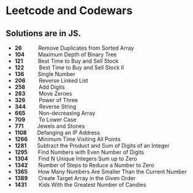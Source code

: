 # Leetcode and Codewars

## Solutions are in JS.

* **26**	  &nbsp; &nbsp; &nbsp; &nbsp; &nbsp; Remove Duplicates from Sorted Array
* **104**	  &nbsp; &nbsp; &nbsp; &nbsp; Maximum Depth of Binary Tree
* **121**	  &nbsp; &nbsp; &nbsp; &nbsp; &nbsp;Best Time to Buy and Sell Stock
* **122**	  &nbsp; &nbsp; &nbsp; &nbsp; &nbsp;Best Time to Buy and Sell Stock II
* **136**   &nbsp; &nbsp; &nbsp; &nbsp; Single Number   
* **206**	  &nbsp; &nbsp; &nbsp; &nbsp; Reverse Linked List
* **258**	  &nbsp; &nbsp; &nbsp; &nbsp; Add Digits 	
* **283**	  &nbsp; &nbsp; &nbsp; &nbsp; Move Zeroes
* **326**	  &nbsp; &nbsp; &nbsp; &nbsp; Power of Three 	
* **344**	  &nbsp; &nbsp; &nbsp; &nbsp; Reverse String   		    			
* **665**	  &nbsp; &nbsp; &nbsp; &nbsp; Non-decreasing Array  
* **709**	  &nbsp; &nbsp; &nbsp; &nbsp; To Lower Case   		  		 		
* **771**	  &nbsp; &nbsp; &nbsp; &nbsp; Jewels and Stones    			  			
* **1108**	&nbsp; &nbsp;   &nbsp; Defanging an IP Address
* **1266**  &nbsp; &nbsp;   &nbsp; Minimum Time Visiting All Points
* **1281**  &nbsp; &nbsp;   &nbsp; Subtract the Product and Sum of Digits of an Integer
* **1295**	&nbsp; &nbsp;   &nbsp; Find Numbers with Even Number of Digits    		
* **1304**	&nbsp; &nbsp;   &nbsp; Find N Unique Integers Sum up to Zero  
* **1342**	&nbsp; &nbsp;   &nbsp; Number of Steps to Reduce a Number to Zero  	
* **1365**  &nbsp; &nbsp;   &nbsp; How Many Numbers Are Smaller Than the Current Number
* **1389**  &nbsp; &nbsp;   &nbsp; Create Target Array in the Given Order
* **1431**	&nbsp; &nbsp;   &nbsp; &nbsp;Kids With the Greatest Number of Candies  
